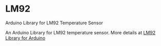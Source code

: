 LM92
====

Arduino Library for LM92 Temperature Sensor

An Arduino Library for LM92 temperature sensor. More details at <a href="http://www.kerrywong.com/2014/01/19/lm92-library-for-arduino/">LM92 Library for Arduino</a>
